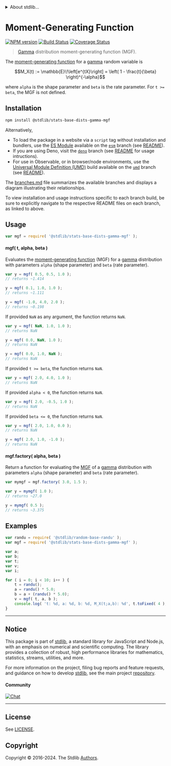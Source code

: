 <!--

@license Apache-2.0

Copyright (c) 2018 The Stdlib Authors.

Licensed under the Apache License, Version 2.0 (the "License");
you may not use this file except in compliance with the License.
You may obtain a copy of the License at

   http://www.apache.org/licenses/LICENSE-2.0

Unless required by applicable law or agreed to in writing, software
distributed under the License is distributed on an "AS IS" BASIS,
WITHOUT WARRANTIES OR CONDITIONS OF ANY KIND, either express or implied.
See the License for the specific language governing permissions and
limitations under the License.

-->


<details>
  <summary>
    About stdlib...
  </summary>
  <p>We believe in a future in which the web is a preferred environment for numerical computation. To help realize this future, we've built stdlib. stdlib is a standard library, with an emphasis on numerical and scientific computation, written in JavaScript (and C) for execution in browsers and in Node.js.</p>
  <p>The library is fully decomposable, being architected in such a way that you can swap out and mix and match APIs and functionality to cater to your exact preferences and use cases.</p>
  <p>When you use stdlib, you can be absolutely certain that you are using the most thorough, rigorous, well-written, studied, documented, tested, measured, and high-quality code out there.</p>
  <p>To join us in bringing numerical computing to the web, get started by checking us out on <a href="https://github.com/stdlib-js/stdlib">GitHub</a>, and please consider <a href="https://opencollective.com/stdlib">financially supporting stdlib</a>. We greatly appreciate your continued support!</p>
</details>

# Moment-Generating Function

[![NPM version][npm-image]][npm-url] [![Build Status][test-image]][test-url] [![Coverage Status][coverage-image]][coverage-url] <!-- [![dependencies][dependencies-image]][dependencies-url] -->

> [Gamma][gamma-distribution] distribution moment-generating function (MGF).

<!-- Section to include introductory text. Make sure to keep an empty line after the intro `section` element and another before the `/section` close. -->

<section class="intro">

The [moment-generating function][mgf] for a [gamma][gamma-distribution] random variable is

<!-- <equation class="equation" label="eq:gamma_mgf_function" align="center" raw="M_X(t) := \mathbb{E}\!\left[e^{tX}\right] = \left( 1 - \frac{t}{\beta} \right)^{-\alpha}" alt="Moment-generating function (MGF) for a gamma distribution."> -->

```math
M_X(t) := \mathbb{E}\!\left[e^{tX}\right] = \left( 1 - \frac{t}{\beta} \right)^{-\alpha}
```

<!-- <div class="equation" align="center" data-raw-text="M_X(t) := \mathbb{E}\!\left[e^{tX}\right] = \left( 1 - \frac{t}{\beta} \right)^{-\alpha}" data-equation="eq:gamma_mgf_function">
    <img src="https://cdn.jsdelivr.net/gh/stdlib-js/stdlib@591cf9d5c3a0cd3c1ceec961e5c49d73a68374cb/lib/node_modules/@stdlib/stats/base/dists/gamma/mgf/docs/img/equation_gamma_mgf_function.svg" alt="Moment-generating function (MGF) for a gamma distribution.">
    <br>
</div> -->

<!-- </equation> -->

where `alpha` is the shape parameter and `beta` is the rate parameter. For `t >= beta`, the MGF is not defined.

</section>

<!-- /.intro -->

<!-- Package usage documentation. -->

<section class="installation">

## Installation

```bash
npm install @stdlib/stats-base-dists-gamma-mgf
```

Alternatively,

-   To load the package in a website via a `script` tag without installation and bundlers, use the [ES Module][es-module] available on the [`esm`][esm-url] branch (see [README][esm-readme]).
-   If you are using Deno, visit the [`deno`][deno-url] branch (see [README][deno-readme] for usage intructions).
-   For use in Observable, or in browser/node environments, use the [Universal Module Definition (UMD)][umd] build available on the [`umd`][umd-url] branch (see [README][umd-readme]).

The [branches.md][branches-url] file summarizes the available branches and displays a diagram illustrating their relationships.

To view installation and usage instructions specific to each branch build, be sure to explicitly navigate to the respective README files on each branch, as linked to above.

</section>

<section class="usage">

## Usage

```javascript
var mgf = require( '@stdlib/stats-base-dists-gamma-mgf' );
```

#### mgf( t, alpha, beta )

Evaluates the [moment-generating function][mgf] (MGF) for a [gamma][gamma-distribution] distribution with parameters `alpha` (shape parameter) and `beta` (rate parameter).

```javascript
var y = mgf( 0.5, 0.5, 1.0 );
// returns ~1.414

y = mgf( 0.1, 1.0, 1.0 );
// returns ~1.111

y = mgf( -1.0, 4.0, 2.0 );
// returns ~0.198
```

If provided `NaN` as any argument, the function returns `NaN`.

```javascript
var y = mgf( NaN, 1.0, 1.0 );
// returns NaN

y = mgf( 0.0, NaN, 1.0 );
// returns NaN

y = mgf( 0.0, 1.0, NaN );
// returns NaN
```

If provided `t >= beta`, the function returns `NaN`.

```javascript
var y = mgf( 2.0, 4.0, 1.0 );
// returns NaN
```

If provided `alpha < 0`, the function returns `NaN`.

```javascript
var y = mgf( 2.0, -0.5, 1.0 );
// returns NaN
```

If provided `beta <= 0`, the function returns `NaN`.

```javascript
var y = mgf( 2.0, 1.0, 0.0 );
// returns NaN

y = mgf( 2.0, 1.0, -1.0 );
// returns NaN
```

#### mgf.factory( alpha, beta )

Return a function for evaluating the [MGF][mgf] of a [gamma][gamma-distribution] distribution with parameters `alpha` (shape parameter) and `beta` (rate parameter).

```javascript
var mymgf = mgf.factory( 3.0, 1.5 );

var y = mymgf( 1.0 );
// returns ~27.0

y = mymgf( 0.5 );
// returns ~3.375
```

</section>

<!-- /.usage -->

<!-- Package usage notes. Make sure to keep an empty line after the `section` element and another before the `/section` close. -->

<section class="notes">

</section>

<!-- /.notes -->

<!-- Package usage examples. -->

<section class="examples">

## Examples

<!-- eslint no-undef: "error" -->

```javascript
var randu = require( '@stdlib/random-base-randu' );
var mgf = require( '@stdlib/stats-base-dists-gamma-mgf' );

var a;
var b;
var t;
var v;
var i;

for ( i = 0; i < 10; i++ ) {
    t = randu();
    a = randu() * 5.0;
    b = a + (randu() * 5.0);
    v = mgf( t, a, b );
    console.log( 't: %d, a: %d, b: %d, M_X(t;a,b): %d', t.toFixed( 4 ), a.toFixed( 4 ), b.toFixed( 4 ), v.toFixed( 4 ) );
}
```

</section>

<!-- /.examples -->

<!-- Section to include cited references. If references are included, add a horizontal rule *before* the section. Make sure to keep an empty line after the `section` element and another before the `/section` close. -->

<section class="references">

</section>

<!-- /.references -->

<!-- Section for related `stdlib` packages. Do not manually edit this section, as it is automatically populated. -->

<section class="related">

</section>

<!-- /.related -->

<!-- Section for all links. Make sure to keep an empty line after the `section` element and another before the `/section` close. -->


<section class="main-repo" >

* * *

## Notice

This package is part of [stdlib][stdlib], a standard library for JavaScript and Node.js, with an emphasis on numerical and scientific computing. The library provides a collection of robust, high performance libraries for mathematics, statistics, streams, utilities, and more.

For more information on the project, filing bug reports and feature requests, and guidance on how to develop [stdlib][stdlib], see the main project [repository][stdlib].

#### Community

[![Chat][chat-image]][chat-url]

---

## License

See [LICENSE][stdlib-license].


## Copyright

Copyright &copy; 2016-2024. The Stdlib [Authors][stdlib-authors].

</section>

<!-- /.stdlib -->

<!-- Section for all links. Make sure to keep an empty line after the `section` element and another before the `/section` close. -->

<section class="links">

[npm-image]: http://img.shields.io/npm/v/@stdlib/stats-base-dists-gamma-mgf.svg
[npm-url]: https://npmjs.org/package/@stdlib/stats-base-dists-gamma-mgf

[test-image]: https://github.com/stdlib-js/stats-base-dists-gamma-mgf/actions/workflows/test.yml/badge.svg?branch=v0.2.2
[test-url]: https://github.com/stdlib-js/stats-base-dists-gamma-mgf/actions/workflows/test.yml?query=branch:v0.2.2

[coverage-image]: https://img.shields.io/codecov/c/github/stdlib-js/stats-base-dists-gamma-mgf/main.svg
[coverage-url]: https://codecov.io/github/stdlib-js/stats-base-dists-gamma-mgf?branch=main

<!--

[dependencies-image]: https://img.shields.io/david/stdlib-js/stats-base-dists-gamma-mgf.svg
[dependencies-url]: https://david-dm.org/stdlib-js/stats-base-dists-gamma-mgf/main

-->

[chat-image]: https://img.shields.io/gitter/room/stdlib-js/stdlib.svg
[chat-url]: https://app.gitter.im/#/room/#stdlib-js_stdlib:gitter.im

[stdlib]: https://github.com/stdlib-js/stdlib

[stdlib-authors]: https://github.com/stdlib-js/stdlib/graphs/contributors

[umd]: https://github.com/umdjs/umd
[es-module]: https://developer.mozilla.org/en-US/docs/Web/JavaScript/Guide/Modules

[deno-url]: https://github.com/stdlib-js/stats-base-dists-gamma-mgf/tree/deno
[deno-readme]: https://github.com/stdlib-js/stats-base-dists-gamma-mgf/blob/deno/README.md
[umd-url]: https://github.com/stdlib-js/stats-base-dists-gamma-mgf/tree/umd
[umd-readme]: https://github.com/stdlib-js/stats-base-dists-gamma-mgf/blob/umd/README.md
[esm-url]: https://github.com/stdlib-js/stats-base-dists-gamma-mgf/tree/esm
[esm-readme]: https://github.com/stdlib-js/stats-base-dists-gamma-mgf/blob/esm/README.md
[branches-url]: https://github.com/stdlib-js/stats-base-dists-gamma-mgf/blob/main/branches.md

[stdlib-license]: https://raw.githubusercontent.com/stdlib-js/stats-base-dists-gamma-mgf/main/LICENSE

[gamma-distribution]: https://en.wikipedia.org/wiki/Gamma_distribution

[mgf]: https://en.wikipedia.org/wiki/Moment-generating_function

</section>

<!-- /.links -->
